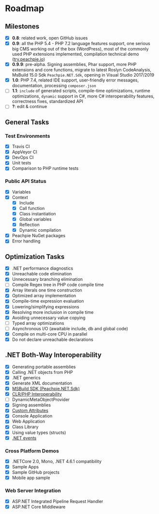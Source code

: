 # Roadmap

## Milestones

- [x] **0.8**: related work, open GitHub issues
- [x] **0.9**: all the PHP 5.4 - PHP 7.2 language features support, one serious big CMS working out of the box (WordPress), most of the commonly used PHP extensions implemented, compilation technical demo ([try.peachpie.io](https://try.peachpie.io))
- [x] **0.9.9**: pre-alpha. Signing assemblies, Phar support, more PHP extensions and core functions, migrate to latest Roslyn CodeAnalysis, MsBuild 15.0 Sdk `Peachpie.NET.Sdk`, opening in Visual Studio 2017/2019
- [x] **1.0**: PHP 7.4, related IDE support, user-friendly error messages, documentation, processing `composer.json`
- [ ] **1.1**: `include` of generated scripts, compile-time optimizations, runtime optimizations, `dynamic` support in C#, more C# interoperability features, correctness fixes, standardized API
- [ ] **?**: edit & continue

## General Tasks

### Test Environments

- [x] Travis CI
- [x] AppVeyor CI
- [x] DevOps CI
- [x] Unit tests
- [x] Comparison to PHP runtime tests

### Public API Status

- [x] Variables
- [x] Context
  * [x] Include
  * [x] Call function
  * [x] Class instantiation
  * [x] Global variables
  * [x] Reflection
  * [x] Dynamic compilation
- [x] Peachpie NuGet packages
- [x] Error handling

## Optimization Tasks

- [x] .NET performance diagnostics
- [x] Unreachable code elimination
- [x] Unnecessary branching elimination
- [ ] Compile Regex tree in PHP code compile time
- [x] Array literals one time construction
- [x] Optimized array implementation
- [x] Compile-time expression evaluation
- [x] Lowering/simplifying expressions
- [x] Resolving more inclusion in compile time
- [x] Avoiding unnecessary value copying
- [ ] Typed array optimizations
- [ ] Asynchronous I/O (awaitable include, db and global code)
- [x] Compile on multi-core CPU in parallel
- [x] Do not declare unreachable declarations

## .NET Both-Way Interoperability

- [x] Generating portable assemblies
- [x] Calling .NET objects from PHP
- [x] .NET generics
- [x] Generate XML documentation
- [x] [MSBuild SDK (Peachpie.NET.Sdk)](php/msbuild)
- [x] [CLR/PHP Interoperability](net/type-system)
- [ ] DynamicMetaObjectProvider
- [x] Signing assemblies
- [x] [Custom Attributes](https://github.com/peachpiecompiler/peachpie/issues/106)
- [x] Console Application
- [x] Web Application
- [x] Class Library
- [x] Using value types (structs)
- [x] [.NET events](net/type-system#c-event)

### Cross Platform Demos

- [x] .NETCore 2.0, Mono, .NET 4.6.1 compatibility
- [x] Sample Apps
- [x] Sample GitHub projects
- [x] Mobile app sample

### Web Server Integration

- [x] ASP.NET Integrated Pipeline Request Handler
- [x] ASP.NET Core Middleware
